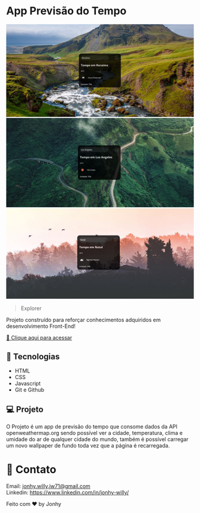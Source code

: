 # App Previsão do Tempo

![preview](./.github/preview1.jpg)
![preview](./.github/preview2.jpg)
![preview](./.github/preview3.jpg)

> Explorer

Projeto construído para reforçar conhecimentos adquiridos em desenvolvimento Front-End!

[ 🔗 Clique aqui para acessar](https://projeto-previsao-do-tempo-omega.vercel.app/)

## 🚀 Tecnologias

- HTML
- CSS
- Javascript
- Git e Github

## 💻 Projeto

O Projeto é um app de previsão do tempo que consome dados da API openweathermap.org sendo possível ver a cidade, temperatura, clima e umidade do ar de qualquer cidade do mundo, também é possível carregar um novo wallpaper de fundo toda vez que a página é recarregada.

# 💙 Contato

Email: jonhy.willy.jw71@gmail.com <br>
Linkedin: https://www.linkedin.com/in/jonhy-willy/

Feito com ♥ by Jonhy
